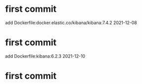 # first commit
add Dockerfile:docker.elastic.co/kibana/kibana:7.4.2 2021-12-08
# first commit
add Dockerfile:kibana:6.2.3 2021-12-10
# first commit
